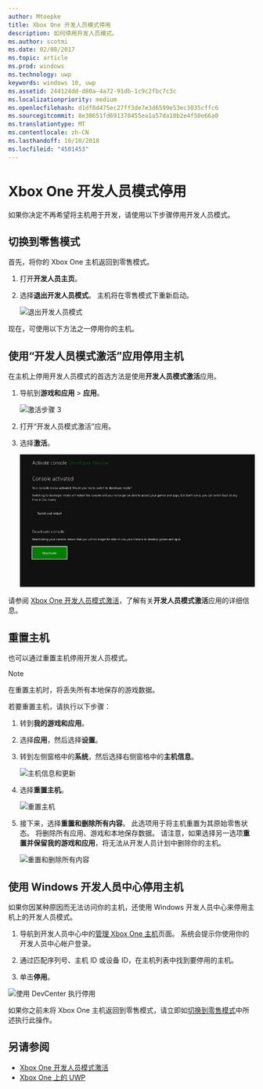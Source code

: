 ```yaml
---
author: Mtoepke
title: Xbox One 开发人员模式停用
description: 如何停用开发人员模式。
ms.author: scotmi
ms.date: 02/08/2017
ms.topic: article
ms.prod: windows
ms.technology: uwp
keywords: windows 10, uwp
ms.assetid: 244124dd-d80a-4a72-91db-1c9c2fbc7c3c
ms.localizationpriority: medium
ms.openlocfilehash: d1df8d475ec27ff3de7e3d6599e53ec3035cffc6
ms.sourcegitcommit: 8e30651fd691378455ea1a57da10b2e4f50e66a0
ms.translationtype: MT
ms.contentlocale: zh-CN
ms.lasthandoff: 10/10/2018
ms.locfileid: "4501453"
---
```

# <a name="xbox-one-developer-mode-deactivation"></a>Xbox One 开发人员模式停用

如果你决定不再希望将主机用于开发，请使用以下步骤停用开发人员模式。

## <a name="switch-to-retail-mode"></a>切换到零售模式

首先，将你的 Xbox One 主机返回到零售模式。

1. 打开**开发人员主页**。

2. 选择**退出开发人员模式**。  主机将在零售模式下重新启动。  

   ![退出开发人员模式](images/devkit-deactivation-1.png)

现在，可使用以下方法之一停用你的主机。

## <a name="deactivate-your-console-using-the-dev-mode-activation-app"></a>使用“开发人员模式激活”应用停用主机

在主机上停用开发人员模式的首选方法是使用**开发人员模式激活**应用。 

1. 导航到**游戏和应用** > **应用**。
  
   ![激活步骤 3](images/devkit-deactivation-5.png)    
   
2.  打开“开发人员模式激活”应用。

3.  选择**激活**。
  
    ![停用主机](images/deactivation-app.png)

请参阅 [Xbox One 开发人员模式激活](devkit-activation.md)，了解有关**开发人员模式激活**应用的详细信息。 

## <a name="reset-your-console"></a>重置主机

也可以通过重置主机停用开发人员模式。  

> [!NOTE]
> 在重置主机时，将丢失所有本地保存的游戏数据。

若要重置主机，请执行以下步骤：

1.  转到**我的游戏和应用**。

2.  选择**应用**，然后选择**设置**。

3.  转到左侧窗格中的**系统**，然后选择右侧窗格中的**主机信息**。   
   
    ![主机信息和更新](images/devkit-deactivation-2.png)  
    
4.  选择**重置主机**。
    
    ![重置主机](images/devkit-deactivation-3.png)
    
5.  接下来，选择**重置和删除所有内容**。 此选项用于将主机重置为其原始零售状态。  将删除所有应用、游戏和本地保存数据。 请注意，如果选择另一选项**重置并保留我的游戏和应用**，将无法从开发人员计划中删除你的主机。  
   
    ![重置和删除所有内容](images/devkit-deactivation-4.png)

## <a name="deactivate-your-console-using-windows-dev-center"></a>使用 Windows 开发人员中心停用主机

如果你因某种原因而无法访问你的主机，还使用 Windows 开发人员中心来停用主机上的开发人员模式。

1. 导航到开发人员中心中的[管理 Xbox One 主机](https://partner.microsoft.com/xboxdevices)页面。 系统会提示你使用你的开发人员中心帐户登录。

2. 通过匹配序列号、主机 ID 或设备 ID，在主机列表中找到要停用的主机。  

3. 单击**停用**。  
  
![使用 DevCenter 执行停用](images/devkit-deactivation-6.png)

如果你之前未将 Xbox One 主机返回到零售模式，请立即如[切换到零售模式](#switch-to-retail-mode)中所述执行此操作。

## <a name="see-also"></a>另请参阅
- [Xbox One 开发人员模式激活](devkit-activation.md)
- [Xbox One 上的 UWP](index.md)
